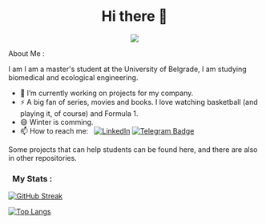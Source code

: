 <h1 align="center">Hi there 👋</h1>

<p align="center"><img src="https://cdn.dribbble.com/users/600557/screenshots/3625204/untitled-1.gif" /></p>

About Me :

I am I am a master's student at the University of Belgrade, I am studying biomedical and ecological engineering.
- 🔭 I’m currently working on projects for my company.
- ⚡ A big fan of series, movies and books. I love watching basketball (and playing it, of course) and Formula 1. 
- 😄 Winter is comming.
- 📫 How to reach me: &nbsp; [![LinkedIn](https://img.shields.io/badge/-aleksa1902-blue?style=flat&logo=Linkedin&logoColor=white)](https://www.linkedin.com/in/aleksa1902) 
[![Telegram Badge](https://img.shields.io/badge/-aleksa1902-blue?style=flat&logo=Telegram&logoColor=white)](https://t.me/aleksa1902) 

Some projects that can help students can be found here, and there are also in other repositories.

### &nbsp; My Stats :
[![GitHub Streak](http://github-readme-streak-stats.herokuapp.com?user=aleksa1902&theme=dark&background=000000)](https://git.io/streak-stats)

[![Top Langs](https://github-readme-stats.vercel.app/api/top-langs/?username=aleksa1902&layout=compact&theme=vision-friendly-dark)](https://github.com/anuraghazra/github-readme-stats)



<!--
**aleksa1902/aleksa1902** is a ✨ _special_ ✨ repository because its `README.md` (this file) appears on your GitHub profile.

Here are some ideas to get you started:

- 🔭 I’m currently working on ...
- 🌱 I’m currently learning ...
- 👯 I’m looking to collaborate on ...
- 🤔 I’m looking for help with ...
- 💬 Ask me about ...
- 📫 How to reach me: ...
- 😄 Pronouns: ...
- ⚡ Fun fact: ...
-->
